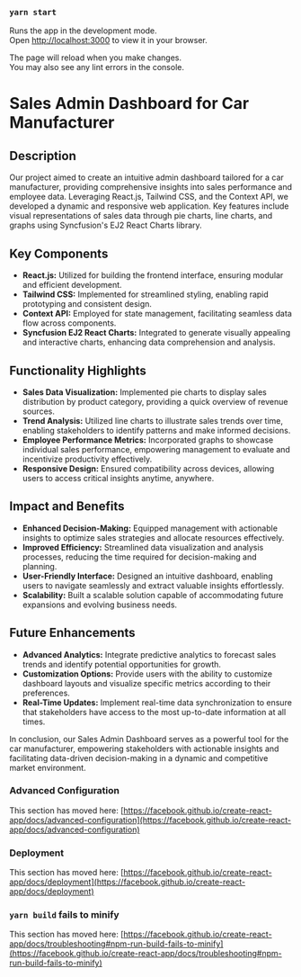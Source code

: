 ### `yarn start`

Runs the app in the development mode.\
Open [http://localhost:3000](http://localhost:3000) to view it in your browser.

The page will reload when you make changes.\
You may also see any lint errors in the console.

# Sales Admin Dashboard for Car Manufacturer

## Description
Our project aimed to create an intuitive admin dashboard tailored for a car manufacturer, providing comprehensive insights into sales performance and employee data. Leveraging React.js, Tailwind CSS, and the Context API, we developed a dynamic and responsive web application. Key features include visual representations of sales data through pie charts, line charts, and graphs using Syncfusion's EJ2 React Charts library.

## Key Components
- **React.js:** Utilized for building the frontend interface, ensuring modular and efficient development.
- **Tailwind CSS:** Implemented for streamlined styling, enabling rapid prototyping and consistent design.
- **Context API:** Employed for state management, facilitating seamless data flow across components.
- **Syncfusion EJ2 React Charts:** Integrated to generate visually appealing and interactive charts, enhancing data comprehension and analysis.

## Functionality Highlights
- **Sales Data Visualization:** Implemented pie charts to display sales distribution by product category, providing a quick overview of revenue sources.
- **Trend Analysis:** Utilized line charts to illustrate sales trends over time, enabling stakeholders to identify patterns and make informed decisions.
- **Employee Performance Metrics:** Incorporated graphs to showcase individual sales performance, empowering management to evaluate and incentivize productivity effectively.
- **Responsive Design:** Ensured compatibility across devices, allowing users to access critical insights anytime, anywhere.

## Impact and Benefits
- **Enhanced Decision-Making:** Equipped management with actionable insights to optimize sales strategies and allocate resources effectively.
- **Improved Efficiency:** Streamlined data visualization and analysis processes, reducing the time required for decision-making and planning.
- **User-Friendly Interface:** Designed an intuitive dashboard, enabling users to navigate seamlessly and extract valuable insights effortlessly.
- **Scalability:** Built a scalable solution capable of accommodating future expansions and evolving business needs.

## Future Enhancements
- **Advanced Analytics:** Integrate predictive analytics to forecast sales trends and identify potential opportunities for growth.
- **Customization Options:** Provide users with the ability to customize dashboard layouts and visualize specific metrics according to their preferences.
- **Real-Time Updates:** Implement real-time data synchronization to ensure that stakeholders have access to the most up-to-date information at all times.

In conclusion, our Sales Admin Dashboard serves as a powerful tool for the car manufacturer, empowering stakeholders with actionable insights and facilitating data-driven decision-making in a dynamic and competitive market environment.


### Advanced Configuration

This section has moved here: [https://facebook.github.io/create-react-app/docs/advanced-configuration](https://facebook.github.io/create-react-app/docs/advanced-configuration)

### Deployment

This section has moved here: [https://facebook.github.io/create-react-app/docs/deployment](https://facebook.github.io/create-react-app/docs/deployment)

### `yarn build` fails to minify

This section has moved here: [https://facebook.github.io/create-react-app/docs/troubleshooting#npm-run-build-fails-to-minify](https://facebook.github.io/create-react-app/docs/troubleshooting#npm-run-build-fails-to-minify)
